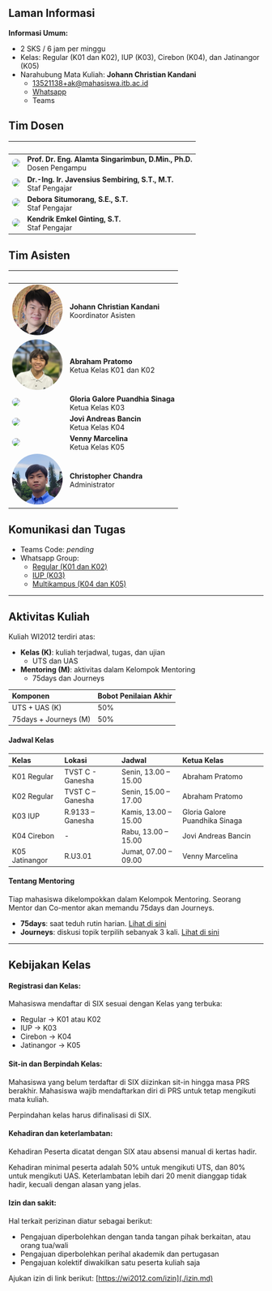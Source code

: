 ## Laman Informasi

**Informasi Umum:**

- 2 SKS / 6 jam per minggu
- Kelas: Regular (K01 dan K02), IUP (K03), Cirebon (K04), dan Jatinangor (K05)
- Narahubung Mata Kuliah: **Johann Christian Kandani**
    - [13521138+ak@mahasiswa.itb.ac.id](mailto:13521138+ak@mahasiswa.itb.ac.id) 
    - [Whatsapp](https://wa.me/+6285158869912)
    - Teams

## Tim Dosen

| &#10240; | &#10240; |
|:---------|:----------------------|
| <img src="./assets/img/prof-alamta.jpg" width="125" style="border-radius:50%"> | **Prof. Dr. Eng. Alamta Singarimbun, D.Min., Ph.D.** <br>Dosen Pengampu |
| <img src="./assets/img/dr-javen.jpg" width="125" style="border-radius:50%"> | **Dr.-Ing. Ir. Javensius Sembiring, S.T., M.T.** <br>Staf Pengajar |
| <img src="./assets/img/debora.jpg" width="125" style="border-radius:50%"> | **Debora Situmorang, S.E., S.T.** <br>Staf Pengajar |
| <img src="./assets/img/kendrik.jpg" width="125" style="border-radius:50%"> | **Kendrik Emkel Ginting, S.T.** <br>Staf Pengajar |

## Tim Asisten

| &#10240; | &#10240; |
|:---------|:----------------------|
| <img src="./assets/img/johann.png" width="100" style="border-radius:50%"> | **Johann Christian Kandani** <br>Koordinator Asisten |
| <img src="./assets/img/abraham.png" width="100" style="border-radius:50%"> | **Abraham Pratomo** <br>Ketua Kelas K01 dan K02 |
| <img src="./assets/img/gloria.png" width="100" style="border-radius:50%"> | **Gloria Galore Puandhia Sinaga** <br>Ketua Kelas K03 |
| <img src="./assets/img/jovi.jpg" width="100" style="border-radius:50%"> | **Jovi Andreas Bancin** <br>Ketua Kelas K04 |
| <img src="./assets/img/venny.jpg" width="100" style="border-radius:50%"> | **Venny Marcelina** <br>Ketua Kelas K05 |
| <img src="./assets/img/christopher.png" width="100" style="border-radius:50%"> | **Christopher Chandra** <br>Administrator |

## Komunikasi dan Tugas

- Teams Code: _pending_
- Whatsapp Group:
    - [Regular (K01 dan K02)](https://chat.whatsapp.com/FURCESuInwl5LUShr0Pky9)
    - [IUP (K03)](https://chat.whatsapp.com/I6bd22xIUyR8ZLmZ9QMYb4)
    - [Multikampus (K04 dan K05)](https://chat.whatsapp.com/DAejz3mw98dH63mynSB4KZ)

* * *

## Aktivitas Kuliah

Kuliah WI2012 terdiri atas:
- **Kelas (K)**: kuliah terjadwal, tugas, dan ujian
    - UTS dan UAS
- **Mentoring (M)**: aktivitas dalam Kelompok Mentoring
    - 75days dan Journeys

| Komponen | Bobot Penilaian Akhir |
|:---------|:----------------------|
| UTS + UAS (K)| 50% |
| 75days + Journeys (M)| 50% |

#### Jadwal Kelas

| Kelas | Lokasi | Jadwal | Ketua Kelas |
|:------|:-------|:-------|:------------|
| K01 Regular | TVST C - Ganesha | Senin, 13.00 – 15.00 | Abraham Pratomo |
| K02 Regular | TVST C – Ganesha | Senin, 15.00 – 17.00 | Abraham Pratomo |
| K03 IUP | R.9133 – Ganesha | Kamis, 13.00 – 15.00 | Gloria Galore Puandhika Sinaga |
| K04 Cirebon | - | Rabu, 13.00 – 15.00 | Jovi Andreas Bancin |
| K05 Jatinangor | R.U3.01 | Jumat, 07.00 – 09.00 | Venny Marcelina |

#### Tentang Mentoring

Tiap mahasiswa dikelompokkan dalam Kelompok Mentoring. Seorang Mentor dan Co-mentor akan memandu 75days dan Journeys.
- **75days**: saat teduh rutin harian. [Lihat di sini](./75days.md)
- **Journeys**: diskusi topik terpilih sebanyak 3 kali. [Lihat di sini](./journeys.md)

* * *

## Kebijakan Kelas

#### Registrasi dan Kelas:

Mahasiswa mendaftar di SIX sesuai dengan Kelas yang terbuka:
- Regular &rarr; K01 atau K02
- IUP &rarr; K03
- Cirebon &rarr; K04
- Jatinangor &rarr; K05

#### Sit-in dan Berpindah Kelas:

Mahasiswa yang belum terdaftar di SIX diizinkan sit-in hingga masa PRS berakhir. Mahasiswa wajib mendaftarkan diri di PRS untuk tetap mengikuti mata kuliah.

Perpindahan kelas harus difinalisasi di SIX.

#### Kehadiran dan keterlambatan:

Kehadiran Peserta dicatat dengan SIX atau absensi manual di kertas hadir.

Kehadiran minimal peserta adalah 50% untuk mengikuti UTS, dan 80% untuk mengikuti UAS.
Keterlambatan lebih dari 20 menit dianggap tidak hadir, kecuali dengan alasan yang jelas.

#### Izin dan sakit:
Hal terkait perizinan diatur sebagai berikut:
- Pengajuan diperbolehkan dengan tanda tangan pihak berkaitan, atau orang tua/wali
- Pengajuan diperbolehkan perihal akademik dan pertugasan
- Pengajuan kolektif diwakilkan satu peserta kuliah saja

Ajukan izin di link berikut: [https://wi2012.com/izin](./izin.md)